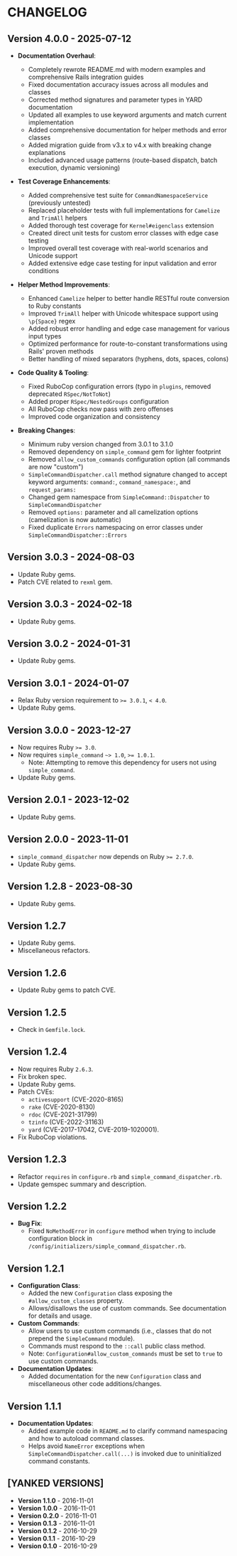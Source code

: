 # CHANGELOG

## Version 4.0.0 - 2025-07-12

- **Documentation Overhaul**:
  - Completely rewrote README.md with modern examples and comprehensive Rails integration guides
  - Fixed documentation accuracy issues across all modules and classes
  - Corrected method signatures and parameter types in YARD documentation
  - Updated all examples to use keyword arguments and match current implementation
  - Added comprehensive documentation for helper methods and error classes
  - Added migration guide from v3.x to v4.x with breaking change explanations
  - Included advanced usage patterns (route-based dispatch, batch execution, dynamic versioning)

- **Test Coverage Enhancements**:
  - Added comprehensive test suite for `CommandNamespaceService` (previously untested)
  - Replaced placeholder tests with full implementations for `Camelize` and `TrimAll` helpers
  - Added thorough test coverage for `Kernel#eigenclass` extension
  - Created direct unit tests for custom error classes with edge case testing
  - Improved overall test coverage with real-world scenarios and Unicode support
  - Added extensive edge case testing for input validation and error conditions

- **Helper Method Improvements**:
  - Enhanced `Camelize` helper to better handle RESTful route conversion to Ruby constants
  - Improved `TrimAll` helper with Unicode whitespace support using `\p{Space}` regex
  - Added robust error handling and edge case management for various input types
  - Optimized performance for route-to-constant transformations using Rails' proven methods
  - Better handling of mixed separators (hyphens, dots, spaces, colons)

- **Code Quality & Tooling**:
  - Fixed RuboCop configuration errors (typo in `plugins`, removed deprecated `RSpec/NotToNot`)
  - Added proper `RSpec/NestedGroups` configuration
  - All RuboCop checks now pass with zero offenses
  - Improved code organization and consistency

- **Breaking Changes**:
  - Minimum ruby version changed from 3.0.1 to 3.1.0
  - Removed dependency on `simple_command` gem for lighter footprint
  - Removed `allow_custom_commands` configuration option (all commands are now "custom")
  - `SimpleCommandDispatcher.call` method signature changed to accept keyword arguments: `command:`, `command_namespace:`, and `request_params:`
  - Changed gem namespace from `SimpleCommand::Dispatcher` to `SimpleCommandDispatcher`
  - Removed `options:` parameter and all camelization options (camelization is now automatic)
  - Fixed duplicate `Errors` namespacing on error classes under `SimpleCommandDispatcher::Errors`

## Version 3.0.3 - 2024-08-03

- Update Ruby gems.
- Patch CVE related to `rexml` gem.

## Version 3.0.3 - 2024-02-18

- Update Ruby gems.

## Version 3.0.2 - 2024-01-31

- Update Ruby gems.

## Version 3.0.1 - 2024-01-07

- Relax Ruby version requirement to `>= 3.0.1`, `< 4.0`.
- Update Ruby gems.

## Version 3.0.0 - 2023-12-27

- Now requires Ruby `>= 3.0`.
- Now requires `simple_command` `~> 1.0`, `>= 1.0.1`.
  - Note: Attempting to remove this dependency for users not using `simple_command`.
- Update Ruby gems.

## Version 2.0.1 - 2023-12-02

- Update Ruby gems.

## Version 2.0.0 - 2023-11-01

- `simple_command_dispatcher` now depends on Ruby `>= 2.7.0`.
- Update Ruby gems.

## Version 1.2.8 - 2023-08-30

- Update Ruby gems.

## Version 1.2.7

- Update Ruby gems.
- Miscellaneous refactors.

## Version 1.2.6

- Update Ruby gems to patch CVE.

## Version 1.2.5

- Check in `Gemfile.lock`.

## Version 1.2.4

- Now requires Ruby `2.6.3`.
- Fix broken spec.
- Update Ruby gems.
- Patch CVEs:
  - `activesupport` (CVE-2020-8165)
  - `rake` (CVE-2020-8130)
  - `rdoc` (CVE-2021-31799)
  - `tzinfo` (CVE-2022-31163)
  - `yard` (CVE-2017-17042, CVE-2019-1020001).
- Fix RuboCop violations.

## Version 1.2.3

- Refactor `requires` in `configure.rb` and `simple_command_dispatcher.rb`.
- Update gemspec summary and description.

## Version 1.2.2

- **Bug Fix**:
  - Fixed `NoMethodError` in `configure` method when trying to include configuration block in `/config/initializers/simple_command_dispatcher.rb`.

## Version 1.2.1

- **Configuration Class**:
  - Added the new `Configuration` class exposing the `#allow_custom_classes` property.
  - Allows/disallows the use of custom commands. See documentation for details and usage.
- **Custom Commands**:
  - Allow users to use custom commands (i.e., classes that do not prepend the `SimpleCommand` module).
  - Commands must respond to the `::call` public class method.
  - Note: `Configuration#allow_custom_commands` must be set to `true` to use custom commands.
- **Documentation Updates**:
  - Added documentation for the new `Configuration` class and miscellaneous other code additions/changes.

## Version 1.1.1

- **Documentation Updates**:
  - Added example code in `README.md` to clarify command namespacing and how to autoload command classes.
  - Helps avoid `NameError` exceptions when `SimpleCommandDispatcher.call(...)` is invoked due to uninitialized command constants.

## [YANKED VERSIONS]

- **Version 1.1.0** - 2016-11-01
- **Version 1.0.0** - 2016-11-01
- **Version 0.2.0** - 2016-11-01
- **Version 0.1.3** - 2016-11-01
- **Version 0.1.2** - 2016-10-29
- **Version 0.1.1** - 2016-10-29
- **Version 0.1.0** - 2016-10-29
